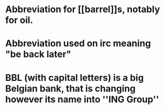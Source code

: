 # Abbreviation for [[barrel]]s, notably for oil.
# Abbreviation used on irc  meaning "be back later"
# BBL (with capital letters) is a big Belgian bank, that is changing however its name into ''ING Group''